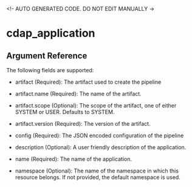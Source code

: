 
<!- AUTO GENERATED CODE. DO NOT EDIT MANUALLY ->
# cdap_application

## Argument Reference

The following fields are supported:

* artifact
  (Required):
  The artifact used to create the pipeline

* artifact.name
  (Required):
  The name of the artifact.

* artifact.scope
  (Optional):
  The scope of the artifact, one of either SYSTEM or USER. Defaults to SYSTEM.

* artifact.version
  (Required):
  The version of the artifact.

* config
  (Required):
  The JSON encoded configuration of the pipeline

* description
  (Optional):
  A user friendly description of the application.

* name
  (Required):
  The name of the application.

* namespace
  (Optional):
  The name of the namespace in which this resource belongs. If not provided, the default namespace is used.

